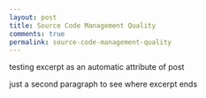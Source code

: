 ```yaml
---
layout: post
title: Source Code Management Quality
comments: true
permalink: source-code-management-quality
---
```


testing excerpt as an automatic attribute of post

just a second paragraph to see where excerpt ends
